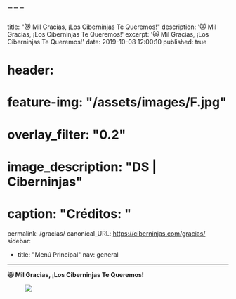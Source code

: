 # ---
title: "😻 Mil Gracias, ¡Los Ciberninjas Te Queremos!"
description: '😻 Mil Gracias, ¡Los Ciberninjas Te Queremos!'
excerpt: '😻 Mil Gracias, ¡Los Ciberninjas Te Queremos!'
date: 2019-10-08 12:00:10
published: true
# header:
# feature-img: "/assets/images/F.jpg"
#   overlay_filter: "0.2"
#   image_description: "DS | Ciberninjas"
#   caption: "**Créditos**: "
permalink: /gracias/
canonical_URL: https://ciberninjas.com/gracias/
sidebar:
- title: "Menú Principal"
  nav: general
---

**😻 Mil Gracias, ¡Los Ciberninjas Te Queremos!**

<figure>
    <img src="https://i.ibb.co/rm7KzLL/giphy.gif">
</figure>

